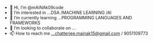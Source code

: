 - 👋 Hi, I’m @mAiNAk09code
- 👀 I’m interested in ...DSA /MACHINE LEARNING /AI
- 🌱 I’m currently learning ...PROGRAMMING LANGUAGES AND FRAMEWORKS
- 💞️ I’m looking to collaborate on ...
- 📫 How to reach me ...chatterjee.mainak15@gmail.com / 9051109773

<!---
mAiNAk09code/mAiNAk09code is a ✨ special ✨ repository because its `README.md` (this file) appears on your GitHub profile.
You can click the Preview link to take a look at your changes.
--->
